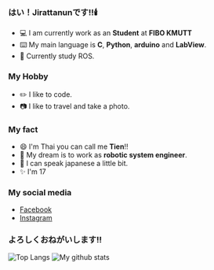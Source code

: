 ### はい！Jirattanunです‼🕯️ 

- 💻 I am currently work as an **Student** at **FIBO KMUTT**
- ⌨️ My main language is **C**, **Python**, **arduino** and **LabView**. 
- 🤖 Currently study ROS.

### My Hobby

- ✏️ I like to code.
- 📷 I like to travel and take a photo.

### My fact

- 😄 I'm Thai you can call me **Tien**!!
- 🎏 My dream is to work as **robotic system engineer**.
- 💬 I can speak japanese a little bit. 
- ✨ I'm 17

### My social media

  - [Facebook](https://www.facebook.com/jirattanun.leeudomwong/)
  - [Instagram](https://www.instagram.com/5469656d/)

### よろしくおねがいします!!

![Top Langs](https://github-readme-stats.vercel.app/api/top-langs/?username=Tien-jirattanun)
![My github stats](https://github-readme-stats.vercel.app/api?username=Tien-jirattanun&show_icons=true)
